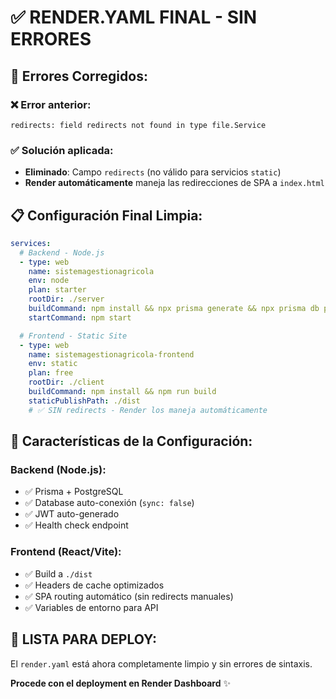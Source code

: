 # ✅ RENDER.YAML FINAL - SIN ERRORES

## 🔧 **Errores Corregidos:**

### ❌ **Error anterior:**

```
redirects: field redirects not found in type file.Service
```

### ✅ **Solución aplicada:**

- **Eliminado**: Campo `redirects` (no válido para servicios `static`)
- **Render automáticamente** maneja las redirecciones de SPA a `index.html`

## 📋 **Configuración Final Limpia:**

```yaml
services:
  # Backend - Node.js
  - type: web
    name: sistemagestionagricola
    env: node
    plan: starter
    rootDir: ./server
    buildCommand: npm install && npx prisma generate && npx prisma db push
    startCommand: npm start

  # Frontend - Static Site
  - type: web
    name: sistemagestionagricola-frontend
    env: static
    plan: free
    rootDir: ./client
    buildCommand: npm install && npm run build
    staticPublishPath: ./dist
    # ✅ SIN redirects - Render los maneja automáticamente
```

## 🎯 **Características de la Configuración:**

### **Backend (Node.js):**

- ✅ Prisma + PostgreSQL
- ✅ Database auto-conexión (`sync: false`)
- ✅ JWT auto-generado
- ✅ Health check endpoint

### **Frontend (React/Vite):**

- ✅ Build a `./dist`
- ✅ Headers de cache optimizados
- ✅ SPA routing automático (sin redirects manuales)
- ✅ Variables de entorno para API

## 🚀 **LISTA PARA DEPLOY:**

El `render.yaml` está ahora completamente limpio y sin errores de sintaxis.

**Procede con el deployment en Render Dashboard** ✨
